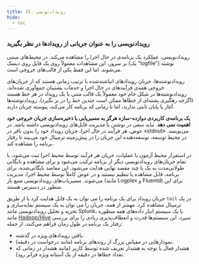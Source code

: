 ```yaml
---
title: XI. رویدادنویسی
hide:
  - toc
---
```

### رویدادنویسی را به عنوان جریانی از رویدادها در نظر بگیرید

رویدادنویسی، عملکرد یک برنامه‌ی در حال اجرا را مشاهده می‌کند. در محیط‌های مبتنی بر سرور، این مشاهدات معمولاً روی یک فایل روی دیسک (یک "logfile") نوشته می‌شوند. اما این فقط یکی از قالب‌های خروجی است.

رویدادنوشته‌ها، جریان رویدادهای انباشته‌شده با ترتیب زمانی هستند که از جریان‌های خروجی همه‌ی فرآیندهای در حال اجرا و خدمات پشتیبان جمع‌آوری شده‌اند. رویدادنوشته‌ها در شکل خام خود معمولاً یک قالب متنی با یک رویداد در هر خط هستند (اگرچه رهگیری پشته‌ای از خطاها ممکن است چندین خط را در بر بگیرد). رویدادنوشته‌ها آغاز یا پایان ثابتی ندارند، اما تا زمانی که برنامه کار می‌کند، پیوسته جریان دارند.

**یک برنامه‌ی کاربردی دوازده-سازه هرگز به مسیریابی یا ذخیره‌سازی جریان خروجی خود اهمیت نمی دهد**. نباید سعی در نوشتن یا مدیریت فایل‌های رویدادنویسی داشته باشد. در عوض، هر فرآیند در حال اجرا، جریان رویداد خود را بدون بافر در «stdout» می‌نویسد. در محیط توسعه، توسعه‌دهنده این جریان را در پیش‌زمینه ترمینال خود می‌بیند تا رفتار برنامه را مشاهده کند.

در استقرار محیط آزمون یا عملیات، جریان هر فرآیند توسط محیط اجرا ثبت می‌شود، با تمام جریان‌های رویدادنویسی دیگر از برنامه ترکیب می‌شود و برای مشاهده و بایگانی طولانی‌مدت به یک یا چند مقصد نهایی هدایت می‌شود. این مقاصد بایگانی‌شده، برای برنامه، قابل مشاهده یا تنظیم نیستند و در عوض کاملاً توسط محیط اجرا، مدیریت می‌شوند. مسیریاب‌های رویدادنویسی منبع باز (مانند Logplex و Fluentd) برای این منظور در دسترس هستند.

جریان رویداد برای یک برنامه را می توان به یک فایل هدایت کرد یا از طریق `tail` در یک ترمینال مشاهده کرد. مهمتر از همه، جریان را می توان به یک سیستم نمایه‌سازی و تجزیه و تحلیل رویدادنویسی مانند Splunk، یا یک سیستم انبار داده‌های همه منظوره مانند [Hadoop/Hive](http://hive.apache.org/) سپرد. این سیستم‌ها قدرت و انعطاف‌پذیری زیادی را برای بررسی رفتار یک برنامه در طول زمان فراهم می‌کنند، از جمله:

* یافتن رویدادهای ویژه در گذشته.
* نمودارهایی در مقیاس بزرگ از روندهای برنامه (مانند درخواست در دقیقه).
* هشدار فعال با توجه به هشدار تعریف شده توسط کاربر (مانند هشدار در زمانی که تعداد خطاها در دقیقه از یک آستانه ویژه فراتر رود).
